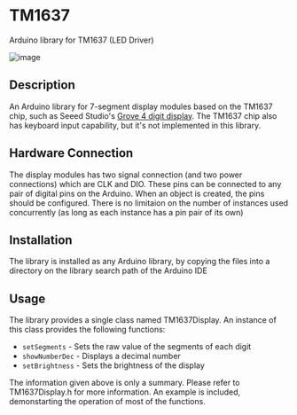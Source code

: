 TM1637
======
Arduino library for TM1637 (LED Driver)

![image](http://www.seeedstudio.com/depot/images/product/4-Digital%20Display_01.jpg)

Description
-----------
An Arduino library for 7-segment display modules based on the TM1637 chip, such as Seeed Studio's [Grove 4 digit display](http://www.seeedstudio.com/depot/grove-4digit-display-p-1198.html). The TM1637 chip also has keyboard input capability, but it's not implemented in this library.

Hardware Connection
-------------------
The display modules has two signal connection (and two power connections) which are CLK and DIO. These pins can be connected to any pair of digital pins on the Arduino. When an object is created, the pins should be configured. There is no limitaion on the number of instances used concurrently (as long as each instance has a pin pair of its own)

Installation
------------
The library is installed as any Arduino library, by copying the files into a directory on the library search path of the Arduino IDE

Usage
-----
The library provides a single class named TM1637Display. An instance of this class provides the following functions:

* `setSegments` - Sets the raw value of the segments of each digit
* `showNumberDec` - Displays a decimal number
* `setBrightness` - Sets the brightness of the display

The information given above is only a summary. Please refer to TM1637Display.h for more information. An example is included, demonstarting the operation of most of the functions.

